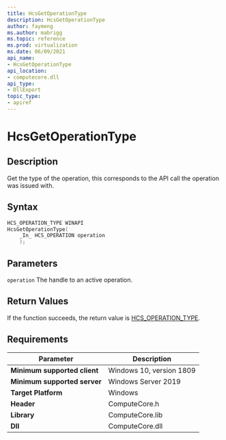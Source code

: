 ```yaml
---
title: HcsGetOperationType
description: HcsGetOperationType
author: faymeng
ms.author: mabrigg
ms.topic: reference
ms.prod: virtualization
ms.date: 06/09/2021
api_name:
- HcsGetOperationType
api_location:
- computecore.dll
api_type:
- DllExport
topic_type: 
- apiref
---
```

# HcsGetOperationType

## Description

Get the type of the operation, this corresponds to the API call the operation was issued with.

## Syntax

```cpp
HCS_OPERATION_TYPE WINAPI
HcsGetOperationType(
    _In_ HCS_OPERATION operation
    );
```

## Parameters

`operation`
The handle to an active operation.

## Return Values

If the function succeeds, the return value is [HCS_OPERATION_TYPE](./HCS_OPERATION_TYPE.md).

## Requirements

|Parameter|Description|
|---|---|
| **Minimum supported client** | Windows 10, version 1809 |
| **Minimum supported server** | Windows Server 2019 |
| **Target Platform** | Windows |
| **Header** | ComputeCore.h |
| **Library** | ComputeCore.lib |
| **Dll** | ComputeCore.dll |